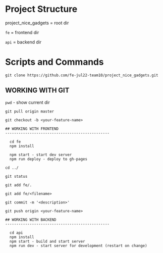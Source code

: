# Project Structure

project_nice_gadgets = root dir

`fe` = frontend dir

`api` = backend dir

# Scripts and Commands

`git clone https://github.com/fe-jul22-team10/project_nice_gadgets.git`

## WORKING WITH GIT

`pwd` - show current dir

`git pull origin master`

`git checkout -b <your-feature-name>`

    ## WORKING WITH FRONTEND
    -----------------------------------------------

      cd fe
      npm install

      npm start - start dev server
      npm run deploy - deploy to gh-pages

`cd ../`

`git status`

`git add fe/.`

`git add fe/<filename>`

`git commit -m '<description>'`

`git push origin <your-feature-name>`

    ## WORKING WITH BACKEND
    -----------------------------------------------

      cd api
      npm install
      npm start - build and start server
      npm run dev - start server for development (restart on change)
